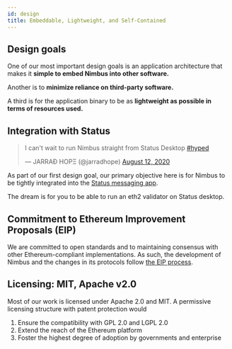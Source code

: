 ```yaml
---
id: design
title: Embeddable, Lightweight, and Self-Contained
---
```


## Design goals

One of our most important design goals is an application architecture that makes it **simple to embed Nimbus into other software.**

Another is to **minimize reliance on third-party software.**

A third is for the application binary to be as **lightweight as possible in terms of resources used.**

## Integration with Status

<blockquote class="twitter-tweet"><p lang="en" dir="ltr">I can&#39;t wait to run Nimbus straight from Status Desktop <a href="https://twitter.com/hashtag/hyped?src=hash&amp;ref_src=twsrc%5Etfw">#hyped</a></p>&mdash; JARRAÐ HOPΞ (@jarradhope) <a href="https://twitter.com/jarradhope/status/1293473249347555334?ref_src=twsrc%5Etfw">August 12, 2020</a></blockquote> <script async src="https://platform.twitter.com/widgets.js" charset="utf-8"></script>

As part of our first design goal, our primary objective here is for Nimbus to be tightly integrated into the [Status messaging app](https://status.im/).

The dream is for you to be able to run an eth2 validator on Status desktop. 

## Commitment to Ethereum Improvement Proposals (EIP)

We are committed to open standards and to maintaining consensus with other Ethereum-compliant implementations. As such, the development of Nimbus and the changes in its protocols follow [the EIP process](https://github.com/ethereum/EIPs/).


## Licensing: MIT, Apache v2.0

Most of our work is licensed under Apache 2.0 and MIT. A permissive licensing structure with patent protection would 

1.  Ensure the compatibility with GPL 2.0 and LGPL 2.0
1.  Extend the reach of the Ethereum platform
1.  Foster the highest degree of adoption by governments and enterprise
